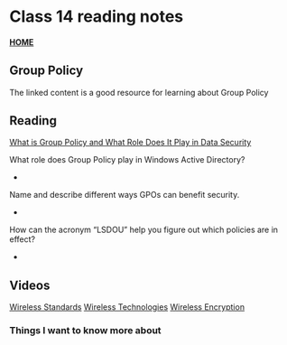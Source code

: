 # Class 14 reading notes

#### [HOME](https://cesarderio.github.io/reading-notes/)

## Group Policy

The linked content is a good resource for learning about Group Policy

## Reading

[What is Group Policy and What Role Does It Play in Data Security](https://www.lepide.com/blog/what-is-group-policy-gpo-and-what-role-does-it-play-in-data-security/)

What role does Group Policy play in Windows Active Directory?

*

Name and describe different ways GPOs can benefit security.

*

How can the acronym “LSDOU” help you figure out which policies are in effect?

*

## Videos

[Wireless Standards](https://www.professormesser.com/network-plus/n10-008/n10-008-video/wireless-standards-n10-008/)
[Wireless Technologies](https://www.professormesser.com/network-plus/n10-008/n10-008-video/wireless-standards-n10-008/)
[Wireless Encryption](https://www.professormesser.com/network-plus/n10-008/n10-008-video/wireless-encryption-n10-008/)

### Things I want to know more about

